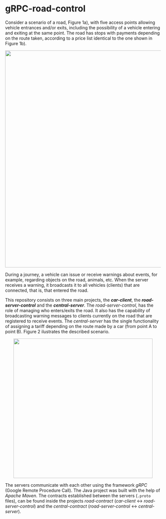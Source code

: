 # gRPC-road-control
Consider a scenario of a road, Figure 1a), with five access points allowing vehicle entrances and/or exits, including the possibility of a vehicle entering and exiting at the same point. The road has stops with payments depending on the route taken, according to a price list identical to the one shown in Figure 1b).

<p align="center">
  <img src="https://user-images.githubusercontent.com/47757441/185813685-6bf2fceb-da5a-4f2c-b1ae-257200d79436.jpg" width="700">
</p>

During a journey, a vehicle can issue or receive warnings about events, for example, regarding objects on the road, animals, etc. When the server receives a warning, it broadcasts it to all vehicles (clients) that are connected, that is, that entered the road.

This repository consists on three main projects, the **_car-client_**, the **_road-server-control_** and the **_central-server_**. The *road-server-control*, has the role of managing who enters/exits the road. It also has the capability of broadcasting warning messages to clients currently on the road that are registered to receive events. The _central-server_ has the single functionality of assigning a tariff depending on the route made by a car (from point A to point B). Figure 2 ilustrates the described scenario.

<p align="center">
  <img src="https://user-images.githubusercontent.com/47757441/185813692-5f247668-865e-48a4-a397-4807eb298f28.jpg" width="450">
</p>

The servers communicate with each other using the framework _gRPC_ (Google Remote Procedure Call). The Java project was built with the help of _Apache Maven_. The contracts established between the servers (`.proto` files), can be found inside the projects _road-contract_ (_car-client_ <-> _road-server-control_) and the _central-contract_ (_road-server-control_ <-> _central-server_).
